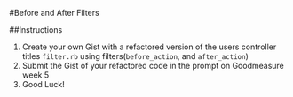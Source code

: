 #Before and After Filters

##Instructions
1. Create your own Gist with a refactored version of the users controller titles `filter.rb` using filters(`before_action`, and `after_action`)
3. Submit the Gist of your refactored code in the prompt on Goodmeasure week 5
4. Good Luck!
